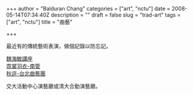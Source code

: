 +++
author = "Balduran Chang"
categories = ["art", "nctu"]
date = 2008-05-14T07:34:40Z
description = ""
draft = false
slug = "trad-art"
tags = ["art", "nctu"]
title = "曲藝"

+++


最近有的傳統藝術表演，做個記錄以防忘記。

[魏海敏講座](http://www.tsmc.com/chinese/a_about/a04_foundation/art_festival/2008/02_12.html)  
[霓裳羽衣-南管](http://news.artscenter.nctu.edu.tw/epaper/962/0521/index.htm)  
[秋逗-台北曲藝團](http://www.tsmc.com/chinese/a_about/a04_foundation/art_festival/2008/02_6.html)

交大活動中心演藝廳或清大合勤演藝廳。

